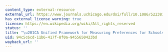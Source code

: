 ```yaml
---
content_type: external-resource
external_url: https://www.journals.uchicago.edu/doi/full/10.1086/522381
has_external_license_warning: true
license: https://en.wikipedia.org/wiki/All_rights_reserved
status: ''
title: "\u201CA Unified Framework for Measuring Preferences for Schools and Neighborhoods.\u201D"
uid: 94c5c6cd-11b6-417f-8f0a-9455650423bd
wayback_url: ''
---
```


